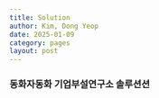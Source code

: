 ```yaml
---
title: Solution
author: Kim, Dong Yeop
date: 2025-01-09
category: pages
layout: post
---
```


### 동화자동화 기업부설연구소 솔루션션